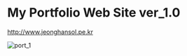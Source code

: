 # My Portfolio Web Site ver_1.0

http://www.jeonghansol.pe.kr

![port_1](https://user-images.githubusercontent.com/67579529/96588803-08f32b00-131f-11eb-92bd-d510c4e072e7.png)

